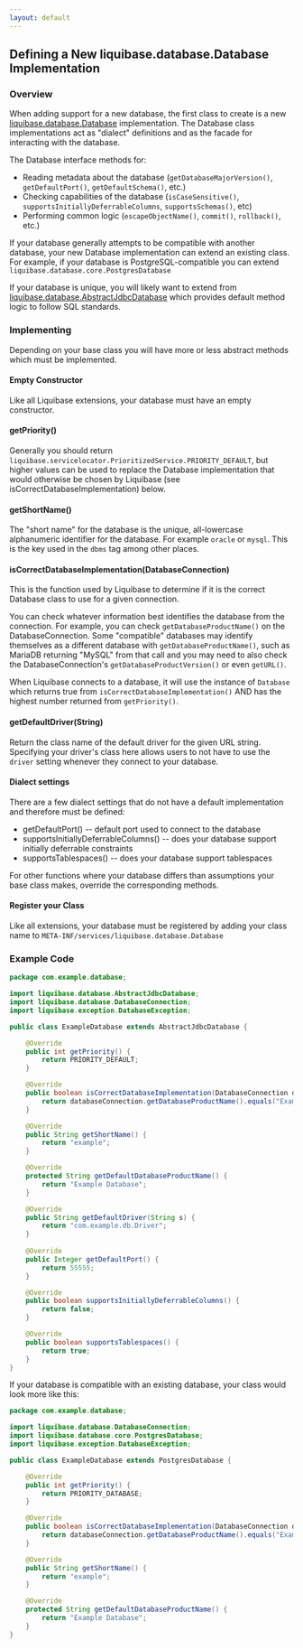 ```yaml
---
layout: default
---
```


## Defining a New liquibase.database.Database Implementation

### Overview

When adding support for a new database, the first class to create is a new [liquibase.database.Database](https://javadocs.liquibase.com/liquibase-core/liquibase/database/Database.html) implementation.
The Database class implementations act as "dialect" definitions and as the facade for interacting with the database.

The Database interface methods for:
- Reading metadata about the database (`getDatabaseMajorVersion()`, `getDefaultPort()`, `getDefaultSchema()`, etc.)
- Checking capabilities of the database (`isCaseSensitive()`, `supportsInitiallyDeferrableColumns`, `supportsSchemas()`, etc)
- Performing common logic (`escapeObjectName()`, `commit()`, `rollback()`, etc.)

If your database generally attempts to be compatible with another database, your new Database implementation can extend an existing class.
For example, if your database is PostgreSQL-compatible you can extend `liquibase.database.core.PostgresDatabase`

If your database is unique, you will likely want to extend from [liquibase.database.AbstractJdbcDatabase](https://javadocs.liquibase.com/liquibase-core/liquibase/database/AbstractJdbcDatabase.html)
which provides default method logic to follow SQL standards.

### Implementing

Depending on your base class you will have more or less abstract methods which must be implemented.

#### Empty Constructor

Like all Liquibase extensions, your database must have an empty constructor.

#### getPriority()

Generally you should return `liquibase.servicelocator.PrioritizedService.PRIORITY_DEFAULT`, but higher values can be used to replace the Database implementation
that would otherwise be chosen by Liquibase (see isCorrectDatabaseImplementation) below.

#### getShortName()

The "short name" for the database is the unique, all-lowercase alphanumeric identifier for the database. For example `oracle` or `mysql`.
This is the key used in the `dbms` tag among other places.

#### isCorrectDatabaseImplementation(DatabaseConnection)

This is the function used by Liquibase to determine if it is the correct Database class to use for a given connection.

You can check whatever information best identifies the database from the connection. For example, you can check `getDatabaseProductName()` on the DatabaseConnection.
Some "compatible" databases may identify themselves as a different database with `getDatabaseProductName()`, such as MariaDB returning "MySQL" from that call and
you may need to also check the DatabaseConnection's `getDatabaseProductVersion()` or even `getURL()`.

When Liquibase connects to a database, it will use the instance of `Database` which returns true from `isCorrectDatabaseImplementation()` AND has the highest
number returned from `getPriority()`.

#### getDefaultDriver(String)

Return the class name of the default driver for the given URL string. Specifying your driver's class here allows users to not have to use the `driver` setting whenever they connect to your database.

#### Dialect settings

There are a few dialect settings that do not have a default implementation and therefore must be defined:
- getDefaultPort() -- default port used to connect to the database
- supportsInitiallyDeferrableColumns() -- does your database support initially deferrable constraints
- supportsTablespaces() -- does your database support tablespaces

For other functions where your database differs than assumptions your base class makes, override the corresponding methods.

#### Register your Class

Like all extensions, your database must be registered by adding your class name to `META-INF/services/liquibase.database.Database`

### Example Code

```java
package com.example.database;

import liquibase.database.AbstractJdbcDatabase;
import liquibase.database.DatabaseConnection;
import liquibase.exception.DatabaseException;

public class ExampleDatabase extends AbstractJdbcDatabase {

    @Override
    public int getPriority() {
        return PRIORITY_DEFAULT;
    }

    @Override
    public boolean isCorrectDatabaseImplementation(DatabaseConnection databaseConnection) throws DatabaseException {
        return databaseConnection.getDatabaseProductName().equals("ExampleDB");
    }

    @Override
    public String getShortName() {
        return "example";
    }

    @Override
    protected String getDefaultDatabaseProductName() {
        return "Example Database";
    }

    @Override
    public String getDefaultDriver(String s) {
        return "com.example.db.Driver";
    }
    
    @Override
    public Integer getDefaultPort() {
        return 55555;
    }

    @Override
    public boolean supportsInitiallyDeferrableColumns() {
        return false;
    }

    @Override
    public boolean supportsTablespaces() {
        return true;
    }
}
```

If your database is compatible with an existing database, your class would look more like this:

```java
package com.example.database;

import liquibase.database.DatabaseConnection;
import liquibase.database.core.PostgresDatabase;
import liquibase.exception.DatabaseException;

public class ExampleDatabase extends PostgresDatabase {

    @Override
    public int getPriority() {
        return PRIORITY_DATABASE;
    }

    @Override
    public boolean isCorrectDatabaseImplementation(DatabaseConnection databaseConnection) throws DatabaseException {
        return databaseConnection.getDatabaseProductName().equals("ExampleDB");
    }

    @Override
    public String getShortName() {
        return "example";
    }

    @Override
    protected String getDefaultDatabaseProductName() {
        return "Example Database";
    }
}
```

